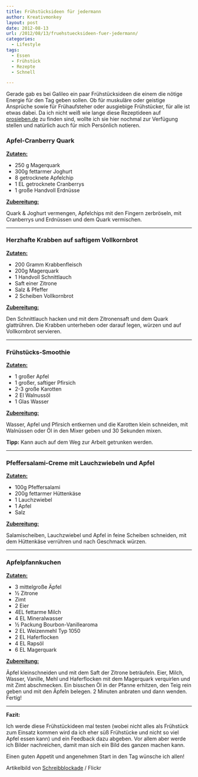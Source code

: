 ```yaml
---
title: Frühstücksideen für jedermann
author: Kreativmonkey
layout: post
date: 2012-08-13
url: /2012/08/13/fruehstuecksideen-fuer-jedermann/
categories:
  - Lifestyle
tags:
  - Essen
  - Frühstück
  - Rezepte
  - Schnell

---
```

Gerade gab es bei Galileo ein paar Frühstücksideen die einem die nötige Energie für den Tag geben sollen. Ob für muskuläre oder geistige Ansprüche sowie für Frühaufsteher oder ausgiebige Frühstücker, für alle ist etwas dabei. Da ich nicht weiß wie lange diese Rezeptideen auf <a title="Sendung 13.August 12" href="http://www.prosieben.de/tv/galileo/zusatzinfos/galileo-themen-13-august-2012-1.3309024/" target="_blank">prosieben.de</a> zu finden sind, wollte ich sie hier nochmal zur Verfügung stellen und natürlich auch für mich Persönlich notieren.
  
<!--more-->

### Apfel-Cranberry Quark

<span style="text-decoration: underline;"><strong>Zutaten:</strong></span>

  * 250 g Magerquark
  * 300g fettarmer Joghurt
  * 8 getrocknete Apfelchip
  * 1 EL getrocknete Cranberrys
  * 1 große Handvoll Erdnüsse

<span style="text-decoration: underline;"><strong>Zubereitung:</strong></span>
  
Quark & Joghurt vermengen, Apfelchips mit den Fingern zerbröseln, mit Cranberrys und Erdnüssen und dem Quark vermischen.

* * *

### Herzhafte Krabben auf saftigem Vollkornbrot

<span style="text-decoration: underline;"><strong>Zutaten:</strong></span>

  * 200 Gramm Krabbenfleisch
  * 200g Magerquark
  * 1 Handvoll Schnittlauch
  * Saft einer Zitrone
  * Salz & Pfeffer
  * 2 Scheiben Vollkornbrot

<span style="text-decoration: underline;"><strong>Zubereitung:</strong></span>
  
Den Schnittlauch hacken und mit dem Zitronensaft und dem Quark glattrühren. Die Krabben unterheben oder darauf legen, würzen und auf Vollkornbrot servieren.

* * *

### Frühstücks-Smoothie

<span style="text-decoration: underline;"><strong>Zutaten:</strong></span>

  * 1 großer Apfel
  * 1 großer, saftiger Pfirsich
  * 2-3 große Karotten
  * 2 El Walnussöl
  * 1 Glas Wasser

<span style="text-decoration: underline;"><strong>Zubereitung:</strong></span>
  
Wasser, Apfel und Pfirsich entkernen und die Karotten klein schneiden, mit Walnüssen oder Öl in den Mixer geben und 30 Sekunden mixen.
  
**Tipp:** Kann auch auf dem Weg zur Arbeit getrunken werden.

* * *

### Pfeffersalami-Creme mit Lauchzwiebeln und Apfel

<span style="text-decoration: underline;"><strong>Zutaten:</strong></span>

  * 100g Pfeffersalami
  * 200g fettarmer Hüttenkäse
  * 1 Lauchzwiebel
  * 1 Apfel
  * Salz

<span style="text-decoration: underline;"><strong>Zubereitung:</strong></span>
  
Salamischeiben, Lauchzwiebel und Apfel in feine Scheiben schneiden, mit dem Hüttenkäse verrühren und nach Geschmack würzen.

* * *

### Apfelpfannkuchen

<span style="text-decoration: underline;"><strong>Zutaten:</strong></span>

  * 3 mittelgroße Äpfel
  * ½ Zitrone
  * Zimt
  * 2 Eier
  * 4EL fettarme Milch
  * 4 EL Mineralwasser
  * ½ Packung Bourbon-Vanillearoma
  * 2 EL Weizenmehl Typ 1050
  * 2 EL Haferflocken
  * 4 EL Rapsöl
  * 6 EL Magerquark

<span style="text-decoration: underline;"><strong>Zubereitung:</strong></span>
  
Äpfel kleinschneiden und mit dem Saft der Zitrone beträufeln. Eier, Milch, Wasser, Vanille, Mehl und Haferflocken mit dem Magerquark verquirlen und mit Zimt abschmecken. Ein bisschen Öl in der Pfanne erhitzen, den Teig rein geben und mit den Äpfeln belegen. 2 Minuten anbraten und dann wenden. Fertig!

* * *

**Fazit:**
  
Ich werde diese Frühstückideen mal testen (wobei nicht alles als Frühstück zum Einsatz kommen wird da ich eher süß Frühstücke und nicht so viel Apfel essen kann) und ein Feedback dazu abgeben. Vor allem aber werde ich Bilder nachreichen, damit man sich ein Bild des ganzen machen kann.

Einen guten Appetit und angenehmen Start in den Tag wünsche ich allen!

<adress>Artikelbild von <a href="http://www.flickr.com/photos/dominic-hallau_de/" target="_blank">Schreibblockade</a> / Flickr</adress>